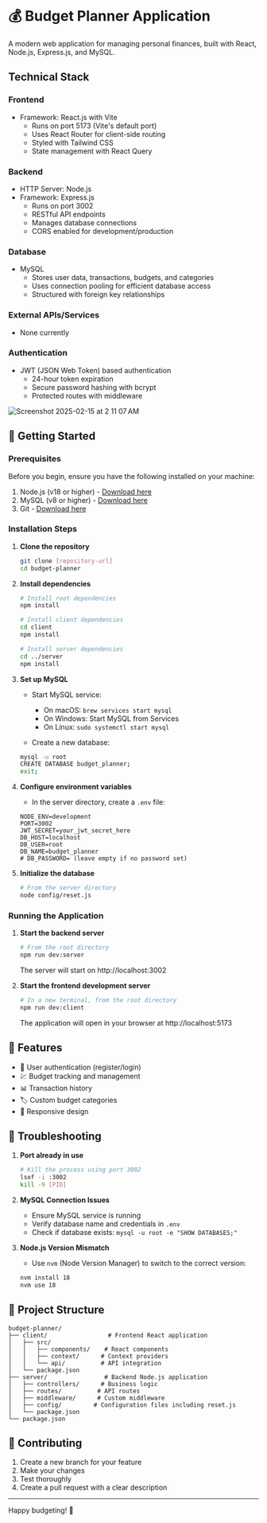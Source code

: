 # 💰 Budget Planner Application

A modern web application for managing personal finances, built with React, Node.js, Express.js, and MySQL.

## Technical Stack

### Frontend
- Framework: React.js with Vite
  - Runs on port 5173 (Vite's default port)
  - Uses React Router for client-side routing
  - Styled with Tailwind CSS
  - State management with React Query

### Backend
- HTTP Server: Node.js
- Framework: Express.js
  - Runs on port 3002
  - RESTful API endpoints
  - Manages database connections
  - CORS enabled for development/production

### Database
- MySQL
  - Stores user data, transactions, budgets, and categories
  - Uses connection pooling for efficient database access
  - Structured with foreign key relationships

### External APIs/Services
- None currently

### Authentication
- JWT (JSON Web Token) based authentication
  - 24-hour token expiration
  - Secure password hashing with bcrypt
  - Protected routes with middleware

![Screenshot 2025-02-15 at 2 11 07 AM](https://github.com/user-attachments/assets/06beb594-c5d2-45cf-b85f-120d037b8f89)


## 🚀 Getting Started

### Prerequisites

Before you begin, ensure you have the following installed on your machine:

1. Node.js (v18 or higher) - [Download here](https://nodejs.org/)
2. MySQL (v8 or higher) - [Download here](https://dev.mysql.com/downloads/)
3. Git - [Download here](https://git-scm.com/downloads)

### Installation Steps

1. **Clone the repository**
   ```bash
   git clone [repository-url]
   cd budget-planner
   ```

2. **Install dependencies**
   ```bash
   # Install root dependencies
   npm install

   # Install client dependencies
   cd client
   npm install

   # Install server dependencies
   cd ../server
   npm install
   ```

3. **Set up MySQL**
   - Start MySQL service:
     - On macOS: `brew services start mysql`
     - On Windows: Start MySQL from Services
     - On Linux: `sudo systemctl start mysql`
   
   - Create a new database:
   ```bash
   mysql -u root
   CREATE DATABASE budget_planner;
   exit;
   ```

4. **Configure environment variables**
   - In the server directory, create a `.env` file:
   ```env
   NODE_ENV=development
   PORT=3002
   JWT_SECRET=your_jwt_secret_here
   DB_HOST=localhost
   DB_USER=root
   DB_NAME=budget_planner
   # DB_PASSWORD= (leave empty if no password set)
   ```

5. **Initialize the database**
   ```bash
   # From the server directory
   node config/reset.js
   ```

### Running the Application

1. **Start the backend server**
   ```bash
   # From the root directory
   npm run dev:server
   ```
   The server will start on http://localhost:3002

2. **Start the frontend development server**
   ```bash
   # In a new terminal, from the root directory
   npm run dev:client
   ```
   The application will open in your browser at http://localhost:5173

## 🎯 Features

- 👤 User authentication (register/login)
- 💹 Budget tracking and management
- 📊 Transaction history
- 🏷️ Custom budget categories
- 📱 Responsive design

## 🔧 Troubleshooting

1. **Port already in use**
   ```bash
   # Kill the process using port 3002
   lsof -i :3002
   kill -9 [PID]
   ```

2. **MySQL Connection Issues**
   - Ensure MySQL service is running
   - Verify database name and credentials in `.env`
   - Check if database exists: `mysql -u root -e "SHOW DATABASES;"`

3. **Node.js Version Mismatch**
   - Use `nvm` (Node Version Manager) to switch to the correct version:
   ```bash
   nvm install 18
   nvm use 18
   ```

## 📁 Project Structure

```
budget-planner/
├── client/                 # Frontend React application
│   ├── src/
│   │   ├── components/    # React components
│   │   ├── context/      # Context providers
│   │   └── api/          # API integration
│   └── package.json
├── server/                # Backend Node.js application
│   ├── controllers/      # Business logic
│   ├── routes/          # API routes
│   ├── middleware/      # Custom middleware
│   ├── config/         # Configuration files including reset.js
│   └── package.json
└── package.json
```

## 🤝 Contributing

1. Create a new branch for your feature
2. Make your changes
3. Test thoroughly
4. Create a pull request with a clear description

---
Happy budgeting! 🎉 
